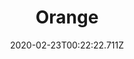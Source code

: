 ---
templateKey: blog-post
featuredpost: false
date: 2020-02-23T00:22:22.711Z
title: Orange
description: Juicy, tangy, and bursting with sweet summer aroma.
type: fruit
sellPrice: 
energy: 38
health: 17
featuredimage: /img/Orange.png
tags:
  - summer
  - tree
  - reharvest
  - Gus
  - edible
---